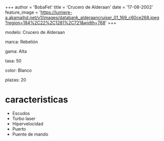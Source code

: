 +++author = 'BobaFet'title = 'Crucero de Alderaan'date = '17-08-2002'feature_image = 'https://lumiere-a.akamaihd.net/v1/images/databank_alderaancruiser_01_169_c60ce268.jpeg?region=184%2C22%2C1281%2C721&width=768'+++<!--more--> modelo: Crucero de Alderaanmarca: Rebelióngama: Altatasa: 50color: Blancoplazas: 20# caracteristicas* Escudos* Turbo laser* Hipervelocidad* Puerto* Puente de mando